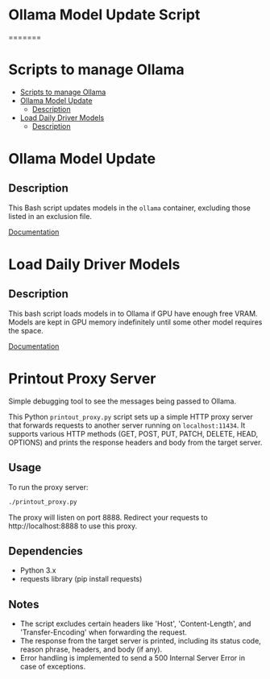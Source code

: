 # Ollama Model Update Script
=======
# Scripts to manage Ollama

- [Scripts to manage Ollama](#scripts-to-manage-ollama)
- [Ollama Model Update](#ollama-model-update)
  - [Description](#description)
- [Load Daily Driver Models](#load-daily-driver-models)
  - [Description](#description-1)

# Ollama Model Update

## Description

This Bash script updates models in the `ollama` container, excluding those listed in an exclusion file.

[Documentation](docs/update_models.md)


# Load Daily Driver Models

## Description

This bash script loads models in to Ollama if GPU have enough free VRAM. Models are kept in GPU memory indefinitely until some other model requires the space.

[Documentation](docs/daily_drivers.md)

# Printout Proxy Server

Simple debugging tool to see the messages being passed to Ollama.

This Python `printout_proxy.py` script sets up a simple HTTP proxy server that forwards requests to another server running on `localhost:11434`. It supports various HTTP methods (GET, POST, PUT, PATCH, DELETE, HEAD, OPTIONS) and prints the response headers and body from the target server.

## Usage

To run the proxy server:
```bash
./printout_proxy.py
```
The proxy will listen on port 8888. Redirect your requests to http://localhost:8888 to use this proxy.

## Dependencies

- Python 3.x
- requests library (pip install requests)

## Notes

- The script excludes certain headers like 'Host', 'Content-Length', and 'Transfer-Encoding' when forwarding the request.
- The response from the target server is printed, including its status code, reason phrase, headers, and body (if any).
- Error handling is implemented to send a 500 Internal Server Error in case of exceptions.
